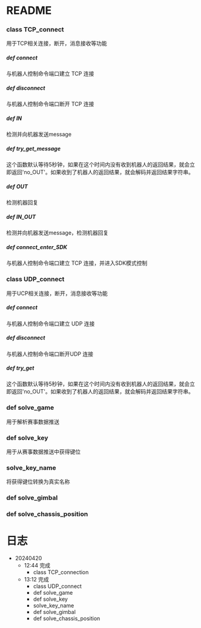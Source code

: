 # README

### class TCP_connect

用于TCP相关连接，断开，消息接收等功能

##### def connect

与机器人控制命令端口建立 TCP 连接

##### def disconnect

与机器人控制命令端口断开 TCP 连接

##### def IN

检测并向机器发送message

##### def try_get_message

这个函数默认等待5秒钟，如果在这个时间内没有收到机器人的返回结果，就会立即返回'no_OUT'。如果收到了机器人的返回结果，就会解码并返回结果字符串。

##### def OUT

检测机器回复

##### def IN_OUT

检测并向机器发送message，检测机器回复

##### def connect_enter_SDK

与机器人控制命令端口建立 TCP 连接，并进入SDK模式控制



### class UDP_connect

用于UCP相关连接，断开，消息接收等功能

##### def connect

与机器人控制命令端口建立 UDP 连接

##### def disconnect

与机器人控制命令端口断开UDP 连接

##### def try_get

这个函数默认等待5秒钟，如果在这个时间内没有收到机器人的返回结果，就会立即返回'no_OUT'。如果收到了机器人的返回结果，就会解码并返回结果字符串。



### def solve_game

用于解析赛事数据推送

### def solve_key

用于从赛事数据推送中获得键位

### solve_key_name

将获得键位转换为真实名称

### def solve_gimbal

### def solve_chassis_position



# 日志

- 20240420
  - 12:44 完成
    - class TCP_connection
  - 13:12 完成
    - class UDP_connect
    - def solve_game
    - def solve_key
    - solve_key_name
    - def solve_gimbal
    - def solve_chassis_position
